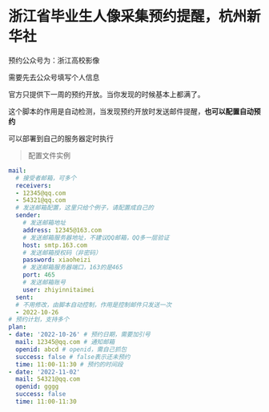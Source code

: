# 浙江省毕业生人像采集预约提醒，杭州新华社

预约公众号为：浙江高校影像

需要先去公众号填写个人信息

官方只提供下一周的预约开放。当你发现的时候基本上都满了。



这个脚本的作用是自动检测，当发现预约开放时发送邮件提醒，**也可以配置自动预约**

可以部署到自己的服务器定时执行

> 配置文件实例 

```yaml
mail:
  # 接受者邮箱，可多个
  receivers:
  - 12345@qq.com
  - 54321@qq.com
  # 发送邮箱配置，这里只给个例子，请配置成自己的
  sender:
    # 发送邮箱地址
    address: 12345@163.com
    # 发送邮箱服务器地址，不建议QQ邮箱，QQ多一层验证
    host: smtp.163.com
    # 发送邮箱授权码（非密码）
    password: xiaoheizi
    # 发送邮箱服务器端口，163的是465
    port: 465
    # 发送邮箱账号
    user: zhiyinnitaimei
  sent:
  # 不用修改，由脚本自动控制，作用是控制邮件只发送一次
  - 2022-10-26
# 预约计划，支持多个
plan:
- date: '2022-10-26' # 预约日期，需要加引号
  mail: 12345@qq.com # 通知邮箱
  openid: abcd # openid，需自己抓包
  success: false # false表示还未预约
  time: 11:00-11:30 # 预约的时间段
- date: '2022-11-02'
  mail: 54321@qq.com
  openid: gggg
  success: false
  time: 11:00-11:30


```
